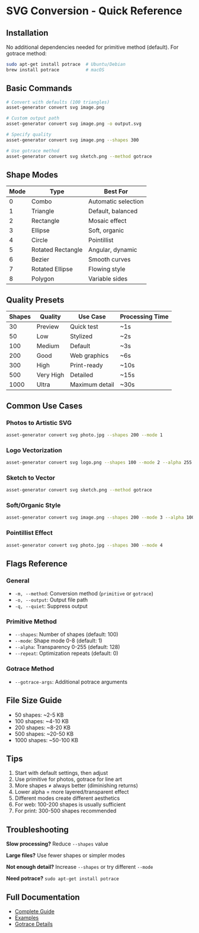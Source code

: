 # SVG Conversion - Quick Reference

## Installation
No additional dependencies needed for primitive method (default). For gotrace method:
```bash
sudo apt-get install potrace  # Ubuntu/Debian
brew install potrace          # macOS
```

## Basic Commands

```bash
# Convert with defaults (100 triangles)
asset-generator convert svg image.png

# Custom output path
asset-generator convert svg image.png -o output.svg

# Specify quality
asset-generator convert svg image.png --shapes 300

# Use gotrace method
asset-generator convert svg sketch.png --method gotrace
```

## Shape Modes

| Mode | Type | Best For |
|------|------|----------|
| 0 | Combo | Automatic selection |
| 1 | Triangle | Default, balanced |
| 2 | Rectangle | Mosaic effect |
| 3 | Ellipse | Soft, organic |
| 4 | Circle | Pointillist |
| 5 | Rotated Rectangle | Angular, dynamic |
| 6 | Bezier | Smooth curves |
| 7 | Rotated Ellipse | Flowing style |
| 8 | Polygon | Variable sides |

## Quality Presets

| Shapes | Quality | Use Case | Processing Time |
|--------|---------|----------|-----------------|
| 30 | Preview | Quick test | ~1s |
| 50 | Low | Stylized | ~2s |
| 100 | Medium | Default | ~3s |
| 200 | Good | Web graphics | ~6s |
| 300 | High | Print-ready | ~10s |
| 500 | Very High | Detailed | ~15s |
| 1000 | Ultra | Maximum detail | ~30s |

## Common Use Cases

### Photos to Artistic SVG
```bash
asset-generator convert svg photo.jpg --shapes 200 --mode 1
```

### Logo Vectorization
```bash
asset-generator convert svg logo.png --shapes 100 --mode 2 --alpha 255
```

### Sketch to Vector
```bash
asset-generator convert svg sketch.png --method gotrace
```

### Soft/Organic Style
```bash
asset-generator convert svg image.png --shapes 200 --mode 3 --alpha 100
```

### Pointillist Effect
```bash
asset-generator convert svg photo.jpg --shapes 300 --mode 4
```

## Flags Reference

### General
- `-m, --method`: Conversion method (`primitive` or `gotrace`)
- `-o, --output`: Output file path
- `-q, --quiet`: Suppress output

### Primitive Method
- `--shapes`: Number of shapes (default: 100)
- `--mode`: Shape mode 0-8 (default: 1)
- `--alpha`: Transparency 0-255 (default: 128)
- `--repeat`: Optimization repeats (default: 0)

### Gotrace Method
- `--gotrace-args`: Additional potrace arguments

## File Size Guide

- 50 shapes: ~2-5 KB
- 100 shapes: ~4-10 KB
- 200 shapes: ~8-20 KB
- 500 shapes: ~20-50 KB
- 1000 shapes: ~50-100 KB

## Tips

1. Start with default settings, then adjust
2. Use primitive for photos, gotrace for line art
3. More shapes ≠ always better (diminishing returns)
4. Lower alpha = more layered/transparent effect
5. Different modes create different aesthetics
6. For web: 100-200 shapes is usually sufficient
7. For print: 300-500 shapes recommended

## Troubleshooting

**Slow processing?** Reduce `--shapes` value

**Large files?** Use fewer shapes or simpler modes

**Not enough detail?** Increase `--shapes` or try different `--mode`

**Need potrace?** `sudo apt-get install potrace`

## Full Documentation

- [Complete Guide](../SVG_CONVERSION.md)
- [Examples](SVG_EXAMPLES.md)
- [Gotrace Details](GOTRACE.md)
